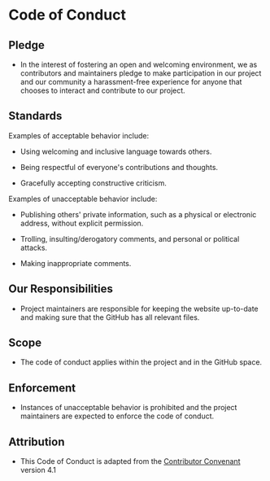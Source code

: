 # Code of Conduct

## Pledge
- In the interest of fostering an open and welcoming environment, we as contributors and maintainers pledge to make participation in our project and our community a harassment-free experience for anyone that chooses to interact and contribute to our project.

## Standards

Examples of acceptable behavior include:

- Using welcoming and inclusive language towards others.
  
- Being respectful of everyone's contributions and thoughts.
  
- Gracefully accepting constructive criticism.

Examples of unacceptable behavior include:

- Publishing others' private information, such as a physical or electronic address, without explicit permission.
  
- Trolling, insulting/derogatory comments, and personal or political attacks.

- Making inappropriate comments.

## Our Responsibilities

- Project maintainers are responsible for keeping the website up-to-date and making sure that the GitHub has all relevant files.

## Scope 

- The code of conduct applies within the project and in the GitHub space.

## Enforcement

- Instances of unacceptable behavior is prohibited and the project maintainers are expected to enforce the code of conduct.

## Attribution

- This Code of Conduct is adapted from the [Contributor Convenant]('https://www.contributor-covenant.org/') version 4.1


